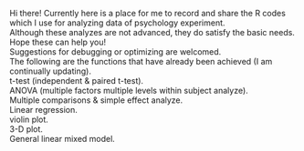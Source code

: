 Hi there!
Currently here is a place for me to record and share the R codes which I use for analyzing data of psychology experiment.  
Although these analyzes are not advanced, they do satisfy the basic needs. Hope these can help you!  
Suggestions for debugging or optimizing are welcomed.  
The following are the functions that have already been achieved (I am continually updating).  
t-test (independent & paired t-test).  
ANOVA (multiple factors multiple levels within subject analyze).  
Multiple comparisons & simple effect analyze.  
Linear regression.  
violin plot.  
3-D plot.  
General linear mixed model.  
